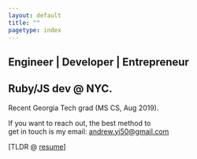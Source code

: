 ```yaml
---
layout: default
title: ""
pagetype: index
---
```


## Engineer | Developer | Entrepreneur

<div class="bg-img profile-picture-louvre1 centered"></div>

## Ruby/JS dev @ NYC. 

Recent Georgia Tech grad (MS CS, Aug 2019).

If you want to reach out, the best method to <br/> get in touch is my email: <andrew.yi50@gmail.com>

[TLDR @ [resume](/resume.pdf)]